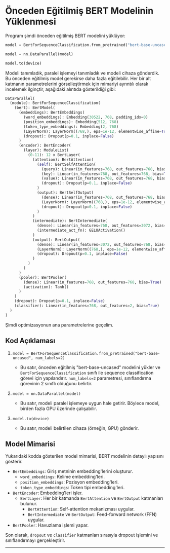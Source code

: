 # Önceden Eğitilmiş BERT Modelinin Yüklenmesi

Program şimdi önceden eğitilmiş BERT modelini yüklüyor: 
```python
model = BertForSequenceClassification.from_pretrained("bert-base-uncased", num_labels=2)
```
```python
model = nn.DataParallel(model)
```
```python
model.to(device)
```
Modeli tanımladık, paralel işlemeyi tanımladık ve modeli cihaza gönderdik. Bu önceden eğitilmiş model gerekirse daha fazla eğitilebilir. Her bir alt katmanın parametrelerini görselleştirmek için mimariyi ayrıntılı olarak incelemek ilginçtir, aşağıdaki alıntıda gösterildiği gibi:

```python
DataParallel(
  (module): BertForSequenceClassification(
    (bert): BertModel(
      (embeddings): BertEmbeddings(
        (word_embeddings): Embedding(30522, 768, padding_idx=0)
        (position_embeddings): Embedding(512, 768)
        (token_type_embeddings): Embedding(2, 768)
        (LayerNorm): LayerNorm((768,), eps=1e-12, elementwise_affine=True)
        (dropout): Dropout(p=0.1, inplace=False)
      )
      (encoder): BertEncoder(
        (layer): ModuleList(
          (0-11): 12 x BertLayer(
            (attention): BertAttention(
              (self): BertSelfAttention(
                (query): Linear(in_features=768, out_features=768, bias=True)
                (key): Linear(in_features=768, out_features=768, bias=True)
                (value): Linear(in_features=768, out_features=768, bias=True)
                (dropout): Dropout(p=0.1, inplace=False)
              )
              (output): BertSelfOutput(
                (dense): Linear(in_features=768, out_features=768, bias=True)
                (LayerNorm): LayerNorm((768,), eps=1e-12, elementwise_affine=True)
                (dropout): Dropout(p=0.1, inplace=False)
              )
            )
            (intermediate): BertIntermediate(
              (dense): Linear(in_features=768, out_features=3072, bias=True)
              (intermediate_act_fn): GELUActivation()
            )
            (output): BertOutput(
              (dense): Linear(in_features=3072, out_features=768, bias=True)
              (LayerNorm): LayerNorm((768,), eps=1e-12, elementwise_affine=True)
              (dropout): Dropout(p=0.1, inplace=False)
            )
          )
        )
      )
      (pooler): BertPooler(
        (dense): Linear(in_features=768, out_features=768, bias=True)
        (activation): Tanh()
      )
    )
    (dropout): Dropout(p=0.1, inplace=False)
    (classifier): Linear(in_features=768, out_features=2, bias=True)
  )
)
```

Şimdi optimizasyonun ana parametrelerine geçelim.

## Kod Açıklaması

1. `model = BertForSequenceClassification.from_pretrained("bert-base-uncased", num_labels=2)` 
   - Bu satır, önceden eğitilmiş "bert-base-uncased" modelini yükler ve `BertForSequenceClassification` sınıfı ile sequence classification görevi için yapılandırır. `num_labels=2` parametresi, sınıflandırma görevinin 2 sınıflı olduğunu belirtir.

2. `model = nn.DataParallel(model)`
   - Bu satır, modeli paralel işlemeye uygun hale getirir. Böylece model, birden fazla GPU üzerinde çalışabilir.

3. `model.to(device)`
   - Bu satır, modeli belirtilen cihaza (örneğin, GPU) gönderir.

## Model Mimarisi

Yukarıdaki kodda gösterilen model mimarisi, BERT modelinin detaylı yapısını gösterir. 
- `BertEmbeddings`: Giriş metninin embedding'lerini oluşturur.
  - `word_embeddings`: Kelime embedding'leri.
  - `position_embeddings`: Pozisyon embedding'leri.
  - `token_type_embeddings`: Token tipi embedding'leri.
- `BertEncoder`: Embedding'leri işler.
  - `BertLayer`: Her bir katmanda `BertAttention` ve `BertOutput` katmanları bulunur.
    - `BertAttention`: Self-attention mekanizması uygular.
    - `BertIntermediate` ve `BertOutput`: Feed-forward network (FFN) uygular.
- `BertPooler`: Havuzlama işlemi yapar.

Son olarak, `dropout` ve `classifier` katmanları sırasıyla dropout işlemini ve sınıflandırmayı gerçekleştirir.

---

